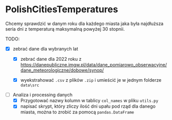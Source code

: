 ﻿# PolishCitiesTemperatures

Chcemy sprawdzić w danym roku dla każdego miasta jaka była najdłuższa seria dni z temperaturą maksymalną powyżej 30 stopnii.

TODO:
- [x] zebrać dane dla wybranych lat
  - [x] zebrać dane dla 2022 roku z 
  https://danepubliczne.imgw.pl/data/dane_pomiarowo_obserwacyjne/dane_meteorologiczne/dobowe/synop/
  
  - [x] wyekstrahować `.csv` z plików `.zip` i umieścić je w jednym folderze `data\src`
- [ ] Analiza i processing danych
  - [x] Przygotować nazwy kolumn w tablicy `col_names` w pliku `utils.py`
  - [x] napisać skrypt, który zliczy ilość dni upału pod rząd dla danego miasta, można to zrobić za pomocą `pandas.DataFrame`
